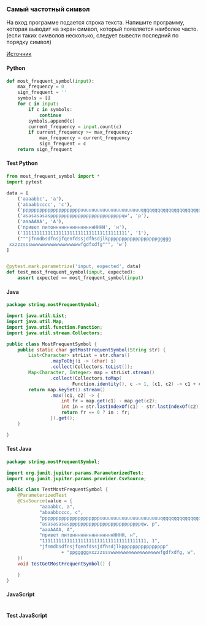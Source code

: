 ### Самый частотный символ

На вход программе подается строка текста. Напишите программу, которая выводит на экран символ, который появляется наиболее часто. (если таких символов несколько, следует вывести последний по порядку символ)

[Источник](https://stepik.org/lesson/303083/step/13?unit=284990)

<!-- tabs: start -->
#### **Python**

```python
def most_frequent_symbol(input):
    max_frequency = 0
    sign_frequent = ''
    symbols = []
    for c in input:
        if c in symbols:
            continue
        symbols.append(c)
        current_frequency = input.count(c)
        if current_frequency >= max_frequency:
            max_frequency = current_frequency
            sign_frequent = c
    return sign_frequent
```
#### **Test Python**

```python
from most_frequent_symbol import *
import pytest

data = [
    ('aaaabbc', 'a'),
    ('abaabbcccc', 'c'),
    ('pppppppppppppppppppppuuuuuuuuuuuuuuuuuuuuuuqqqqqqqqqqqqqqqqqqqqqqqqqqqqqqqqqqqqqqqqqqqqqqqqqqqq', 'q'),
    ('asasasasasppppppppppppppppppppppppppqw', 'p'),
    ('aaaAAAA', 'A'),
    ('привет питонннннннннннннннНННН', 'н'),
    ('11111111111111111111111111111111111111', '1'),
    ("""jfnmdbsdfnsjfqenfdssjdfhsdjlkppppppppppppppppppggggg
 xxzzzssswwwwwwwwwwwwwwwwwwfgdfxdfg""", 'w')
]


@pytest.mark.parametrize('input, expected', data)
def test_most_frequent_symbol(input, expected):
    assert expected == most_frequent_symbol(input)

```

#### **Java**

```java
package string.mostFrequentSymbol;

import java.util.List;
import java.util.Map;
import java.util.function.Function;
import java.util.stream.Collectors;

public class MostFrequentSymbol {
    public static char getMostFrequentSymbol(String str) {
        List<Character> strList = str.chars()
                .mapToObj(i -> (char) i)
                .collect(Collectors.toList());
        Map<Character, Integer> map = strList.stream()
                .collect(Collectors.toMap(
                        Function.identity(), c -> 1, (c1, c2) -> c1 + c2));
        return map.keySet().stream()
                .max((c1, c2) -> {
                    int fr = map.get(c1) - map.get(c2);
                    int in = str.lastIndexOf(c1) - str.lastIndexOf(c2);
                    return fr == 0 ? in : fr;
                }).get();
    }

}
```
#### **Test Java**

```java
package string.mostFrequentSymbol;

import org.junit.jupiter.params.ParameterizedTest;
import org.junit.jupiter.params.provider.CsvSource;

public class TestMostFrequentSymbol {
    @ParameterizedTest
    @CsvSource(value = {
            "aaaabbc, a",
            "abaabbcccc, c",
            "pppppppppppppppppppppuuuuuuuuuuuuuuuuuuuuuuqqqqqqqqqqqqqqqqqqqqqqqqqqqqqqqqqqqqqqqqqqqqqqqqqqqq, q",
            "asasasasasppppppppppppppppppppppppppqw, p",
            "aaaAAAA, A",
            "привет питонннннннннннннннНННН, н",
            "11111111111111111111111111111111111111, 1",
            "jfnmdbsdfnsjfqenfdssjdfhsdjlkpppppppppppppppp"
                    + "ppgggggxxzzzssswwwwwwwwwwwwwwwwwwfgdfxdfg, w",
    })
    void testGetMostFrequentSymbol() {

    }
}

```

#### **JavaScript**

```javascript

```
#### **Test JavaScript**

```javascript

```
<!-- tabs: end -->
